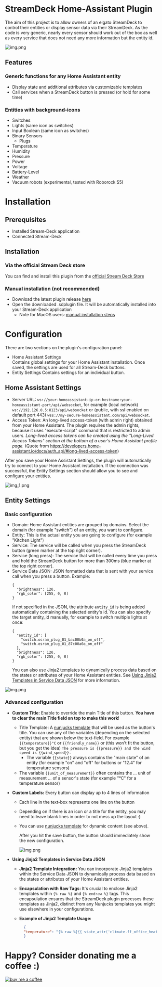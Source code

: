 # StreamDeck Home-Assistant Plugin
The aim of this project is to allow owners of an elgato StreamDeck to control their entities or display sensor data via
their StreamDeck. As the code is very generic, nearly every sensor should work out of the box as well as every
service that does not need any more information but the entity id.

![img.png](doc/example.png)

## Features
### Generic functions for any Home Assistant entity
* Display state and additional attributes via customizable templates
* Call services when a StreamDeck button is pressed (or hold for some time)

### Entities with background-icons
* Switches
* Lights (same icon as switches)
* Input Boolean (same icon as switches)
* Binary Sensors
  * Plugs
* Temperature
* Humidity
* Pressure
* Power
* Voltage
* Battery-Level
* Weather
* Vacuum robots (experimental, tested with Roborock S5)

# Installation
## Prerequisites
* Installed Stream-Deck application
* Connected Stream-Deck

## Installation
### Via the official Stream Deck store
You can find and install this plugin from the [official Stream Deck Store](https://apps.elgato.com/plugins/de.perdoctus.streamdeck.homeassistant)

### Manual installation (not recommended)
* Download the latest plugin release [here][https://github.com/cgiesche/streamdeck-homeassistant/releases]
* Open the downloaded .sdplugin file. It will be automatically installed into your Stream-Deck application
  * Note for MacOS users: [manual installation steps][https://www.reddit.com/r/homeassistant/comments/laq2g4/homeassistant_streamdeck_plugin_dynamic_not_just/glu0zep/?utm_source=share&utm_medium=web2x&context=3]

# Configuration
There are two sections on the plugin's configuration panel:
 * Home Assistant Settings  
   Contains global settings for your Home Assistant installation. Once saved, the settings are used for all Stream-Deck buttons.
 * Entity Settings
   Contains settings for an individual button.

## Home Assistant Settings
 * Server URL: `ws://your-homeassistant-ip-or-hostname:your-homeassistant-port/api/websocket`, for example (local network) `ws://192.126.0.5:8123/api/websocket` or (public, with ssl enabled on default port 443) `wss://my-secure-homeassistant.com/api/websocket`.
 * Access Token: An long-lived access-token (with admin right) obtained from your Home Assistant. The plugin requires the admin rights, because it uses "execute-script" command that is restricted to admin users.
   _Long-lived access tokens can be created using the "Long-Lived Access Tokens" section at the bottom of a user's Home Assistant profile page._ (Quote from https://developers.home-assistant.io/docs/auth_api/#long-lived-access-token)
   
After you save your Home Assistant Settings, the plugin will automatically try to connect to your Home Assistant installation. If the connection was successful, the Entity Settings section should allow you to see and configure your entities.

![img_1.png](doc/ha_settings.png)

## Entity Settings
### Basic configuration
 * Domain: Home Assistant entities are grouped by domains. Select the domain (for example "switch") of an entity, you want to configure.
 * Entity: This is the actual entity you are going to configure (for example "Kitchen Light")
 * Service: The service will be called when you press the StreamDeck button (green marker at the top right corner).
 * Service (long press): The service that will be called every time you press and hold the StreamDeck button for more than 300ms (blue marker at the top right corner).
 * Service Data JSON: JSON formatted data that is sent with your service call when you press a button.
   Example:
   ```
   {
     "brightness": 120,
     "rgb_color": [255, 0, 0]
   }
   ```
   If not specified in the JSON, the attribute `entity_id` is being added automatically containing the selected entity's id. You can also specify the target entity_id manually, for example to switch multiple lights at once:  
   ```
   {
     "entity_id": [
       "switch.osram_plug_01_bac00b0a_on_off",
       "switch.osram_plug_01_87c00a0a_on_off"
     ],
     "brightness": 120,
     "rgb_color": [255, 0, 0]
   }
   ```
    You can also use [Jinja2 templates](https://www.home-assistant.io/docs/configuration/templating/) to dynamically process data based on the states or attributes of your Home Assistant entities. See [Using Jinja2 Templates in Service Data JSON](#Advanced-configuration) for more information.

![img.png](doc/entity_settings.png)

### Advanced configuration
* **Custom Title:** Enable to override the main Title of this button. **You have to clear the main Title field on top to make this work!**
     * Title Template: A [nunjucks template](https://mozilla.github.io/nunjucks/templating.html) that will be used as the button's title. You can use any of the variables (depending on the selected entity) that are shown below the text-field. For example `{{temperature}}°C` or `{{friendly_name}}` or (this won't fit the button, but you get the idea) `The pressure is {{pressure}} and the wind speed is {{wind_speed}}.`  
       * The variable `{{state}}` always contains the "main state" of an entity (for example "on" and "off" for buttons or "12.4" for temperature sensors)
     * The variable `{{unit_of_measurement}}` often contains the ... unit of measurement ... of a sensor's state (for example "°C" for a temperature sensor)

* **Custom Labels:** Every button can display up to 4 lines of information
  * Each line in the text-box represents one line on the button
  * Depending on if there is an icon or a title for the entity, you may need to leave blank lines in order to not mess up the layout :)
  * You can use [nunjucks template](https://mozilla.github.io/nunjucks/templating.html) for dynamic content (see above).

    After you hit the save button, the button should immediately show the new configuration.
      
    ![img.png](doc/custom_labels.png)

* **Using Jinja2 Templates in Service Data JSON**
    * **Jinja2 Template Integration:** You can incorporate Jinja2 templates within the Service Data JSON to dynamically
      process data based on the states or attributes of your Home Assistant entities.
    * **Encapsulation with Raw Tags:** It's crucial to enclose Jinja2 templates within `{% raw %}` and `{% endraw %}`
      tags. This encapsulation ensures that the StreamDeck plugin processes these templates as Jinja2, distinct from any
      Nunjucks templates you might use elsewhere in your configurations.
    * **Example of Jinja2 Template Usage:**

      ```json
        {
        "temperature": "{% raw %}{{ state_attr('climate.ff_office_heating','temperature') + 0.5 }}{% endraw %}"
        }
      ```

# Happy? Consider donating me a coffee :)
[![buy me a coffee](https://www.paypalobjects.com/en_US/i/btn/btn_donate_SM.gif)](https://www.paypal.com/donate?hosted_button_id=3UKRJEJVWV9H4)


[https://www.reddit.com/r/homeassistant/comments/laq2g4/homeassistant_streamdeck_plugin_dynamic_not_just/glu0zep/?utm_source=share&utm_medium=web2x&context=3]: https://www.reddit.com/r/homeassistant/comments/laq2g4/homeassistant_streamdeck_plugin_dynamic_not_just/glu0zep/?utm_source=share&utm_medium=web2x&context=3

[ff]: https://www.reddit.com/r/homeassistant/comments/laq2g4/homeassistant_streamdeck_plugin_dynamic_not_just/glu0zep/?utm_source=share&utm_medium=web2x&context=3

[https://github.com/cgiesche/streamdeck-homeassistant/releases]: https://github.com/cgiesche/streamdeck-homeassistant/releases
